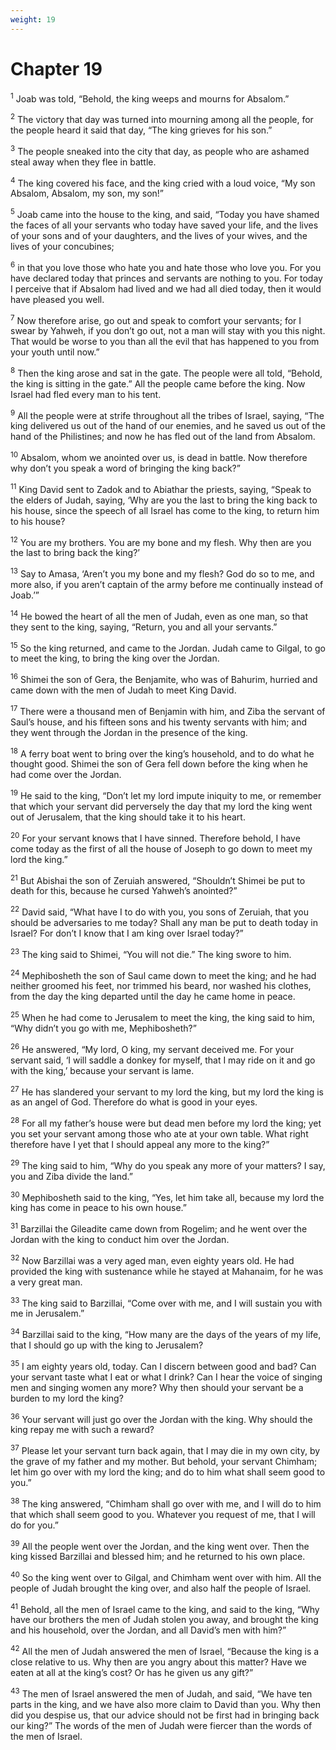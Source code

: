 ```yaml
---
weight: 19
---
```


# Chapter 19

<sup>1</sup> Joab was told, “Behold, the king weeps and mourns for Absalom.” 

<sup>2</sup> The victory that day was turned into mourning among all the people, for the people heard it said that day, “The king grieves for his son.” 

<sup>3</sup> The people sneaked into the city that day, as people who are ashamed steal away when they flee in battle. 

<sup>4</sup> The king covered his face, and the king cried with a loud voice, “My son Absalom, Absalom, my son, my son!” 

<sup>5</sup> Joab came into the house to the king, and said, “Today you have shamed the faces of all your servants who today have saved your life, and the lives of your sons and of your daughters, and the lives of your wives, and the lives of your concubines; 

<sup>6</sup> in that you love those who hate you and hate those who love you. For you have declared today that princes and servants are nothing to you. For today I perceive that if Absalom had lived and we had all died today, then it would have pleased you well. 

<sup>7</sup> Now therefore arise, go out and speak to comfort your servants; for I swear by Yahweh, if you don’t go out, not a man will stay with you this night. That would be worse to you than all the evil that has happened to you from your youth until now.” 

<sup>8</sup> Then the king arose and sat in the gate. The people were all told, “Behold, the king is sitting in the gate.” All the people came before the king. Now Israel had fled every man to his tent. 

<sup>9</sup> All the people were at strife throughout all the tribes of Israel, saying, “The king delivered us out of the hand of our enemies, and he saved us out of the hand of the Philistines; and now he has fled out of the land from Absalom. 

<sup>10</sup> Absalom, whom we anointed over us, is dead in battle. Now therefore why don’t you speak a word of bringing the king back?” 

<sup>11</sup> King David sent to Zadok and to Abiathar the priests, saying, “Speak to the elders of Judah, saying, ‘Why are you the last to bring the king back to his house, since the speech of all Israel has come to the king, to return him to his house? 

<sup>12</sup> You are my brothers. You are my bone and my flesh. Why then are you the last to bring back the king?’ 

<sup>13</sup> Say to Amasa, ‘Aren’t you my bone and my flesh? God do so to me, and more also, if you aren’t captain of the army before me continually instead of Joab.’” 

<sup>14</sup> He bowed the heart of all the men of Judah, even as one man, so that they sent to the king, saying, “Return, you and all your servants.” 

<sup>15</sup> So the king returned, and came to the Jordan. Judah came to Gilgal, to go to meet the king, to bring the king over the Jordan. 

<sup>16</sup> Shimei the son of Gera, the Benjamite, who was of Bahurim, hurried and came down with the men of Judah to meet King David. 

<sup>17</sup> There were a thousand men of Benjamin with him, and Ziba the servant of Saul’s house, and his fifteen sons and his twenty servants with him; and they went through the Jordan in the presence of the king. 

<sup>18</sup> A ferry boat went to bring over the king’s household, and to do what he thought good. Shimei the son of Gera fell down before the king when he had come over the Jordan. 

<sup>19</sup> He said to the king, “Don’t let my lord impute iniquity to me, or remember that which your servant did perversely the day that my lord the king went out of Jerusalem, that the king should take it to his heart. 

<sup>20</sup> For your servant knows that I have sinned. Therefore behold, I have come today as the first of all the house of Joseph to go down to meet my lord the king.” 

<sup>21</sup> But Abishai the son of Zeruiah answered, “Shouldn’t Shimei be put to death for this, because he cursed Yahweh’s anointed?” 

<sup>22</sup> David said, “What have I to do with you, you sons of Zeruiah, that you should be adversaries to me today? Shall any man be put to death today in Israel? For don’t I know that I am king over Israel today?” 

<sup>23</sup> The king said to Shimei, “You will not die.” The king swore to him. 

<sup>24</sup> Mephibosheth the son of Saul came down to meet the king; and he had neither groomed his feet, nor trimmed his beard, nor washed his clothes, from the day the king departed until the day he came home in peace. 

<sup>25</sup> When he had come to Jerusalem to meet the king, the king said to him, “Why didn’t you go with me, Mephibosheth?” 

<sup>26</sup> He answered, “My lord, O king, my servant deceived me. For your servant said, ‘I will saddle a donkey for myself, that I may ride on it and go with the king,’ because your servant is lame. 

<sup>27</sup> He has slandered your servant to my lord the king, but my lord the king is as an angel of God. Therefore do what is good in your eyes. 

<sup>28</sup> For all my father’s house were but dead men before my lord the king; yet you set your servant among those who ate at your own table. What right therefore have I yet that I should appeal any more to the king?” 

<sup>29</sup> The king said to him, “Why do you speak any more of your matters? I say, you and Ziba divide the land.” 

<sup>30</sup> Mephibosheth said to the king, “Yes, let him take all, because my lord the king has come in peace to his own house.” 

<sup>31</sup> Barzillai the Gileadite came down from Rogelim; and he went over the Jordan with the king to conduct him over the Jordan. 

<sup>32</sup> Now Barzillai was a very aged man, even eighty years old. He had provided the king with sustenance while he stayed at Mahanaim, for he was a very great man. 

<sup>33</sup> The king said to Barzillai, “Come over with me, and I will sustain you with me in Jerusalem.” 

<sup>34</sup> Barzillai said to the king, “How many are the days of the years of my life, that I should go up with the king to Jerusalem? 

<sup>35</sup> I am eighty years old, today. Can I discern between good and bad? Can your servant taste what I eat or what I drink? Can I hear the voice of singing men and singing women any more? Why then should your servant be a burden to my lord the king? 

<sup>36</sup> Your servant will just go over the Jordan with the king. Why should the king repay me with such a reward? 

<sup>37</sup> Please let your servant turn back again, that I may die in my own city, by the grave of my father and my mother. But behold, your servant Chimham; let him go over with my lord the king; and do to him what shall seem good to you.” 

<sup>38</sup> The king answered, “Chimham shall go over with me, and I will do to him that which shall seem good to you. Whatever you request of me, that I will do for you.” 

<sup>39</sup> All the people went over the Jordan, and the king went over. Then the king kissed Barzillai and blessed him; and he returned to his own place. 

<sup>40</sup> So the king went over to Gilgal, and Chimham went over with him. All the people of Judah brought the king over, and also half the people of Israel. 

<sup>41</sup> Behold, all the men of Israel came to the king, and said to the king, “Why have our brothers the men of Judah stolen you away, and brought the king and his household, over the Jordan, and all David’s men with him?” 

<sup>42</sup> All the men of Judah answered the men of Israel, “Because the king is a close relative to us. Why then are you angry about this matter? Have we eaten at all at the king’s cost? Or has he given us any gift?” 

<sup>43</sup> The men of Israel answered the men of Judah, and said, “We have ten parts in the king, and we have also more claim to David than you. Why then did you despise us, that our advice should not be first had in bringing back our king?” The words of the men of Judah were fiercer than the words of the men of Israel. 



